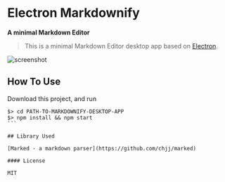 # Electron Markdownify

**A minimal Markdown Editor**

> This is a minimal Markdown Editor desktop app based on [Electron](http://electron.atom.io).

![screenshot](https://raw.githubusercontent.com/amitmerchant1990/electron-markdownify/master/img/markdownify.gif)

## How To Use

Download this project, and run

````
$> cd PATH-TO-MARKDOWNIFY-DESKTOP-APP
$> npm install && npm start
```

## Library Used

[Marked - a markdown parser](https://github.com/chjj/marked)

#### License

MIT
